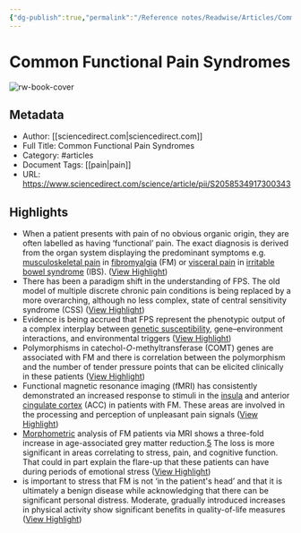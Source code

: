 ```yaml
---
{"dg-publish":true,"permalink":"/Reference notes/Readwise/Articles/Common Functional Pain Syndromes/"}
---
```


# Common Functional Pain Syndromes

![rw-book-cover](https://ars.els-cdn.com/content/image/1-s2.0-S2058534917X70054-cov150h.gif)

## Metadata
- Author: [[sciencedirect.com\|sciencedirect.com]]
- Full Title: Common Functional Pain Syndromes
- Category: #articles
- Document Tags: [[pain\|pain]] 
- URL: https://www.sciencedirect.com/science/article/pii/S2058534917300343

## Highlights
- When a patient presents with pain of no obvious organic origin, they are often labelled as having ‘functional’ pain. The exact diagnosis is derived from the organ system displaying the predominant symptoms e.g. [musculoskeletal pain](https://www.sciencedirect.com/topics/medicine-and-dentistry/musculoskeletal-pain) in [fibromyalgia](https://www.sciencedirect.com/topics/medicine-and-dentistry/fibromyalgia) (FM) or [visceral pain](https://www.sciencedirect.com/topics/medicine-and-dentistry/visceral-pain) in [irritable bowel syndrome](https://www.sciencedirect.com/topics/medicine-and-dentistry/irritable-bowel-syndrome) (IBS). ([View Highlight](https://read.readwise.io/read/01h48cmnn29704yshgr3gvhpta))
- There has been a paradigm shift in the understanding of FPS. The old model of multiple discrete chronic pain conditions is being replaced by a more overarching, although no less complex, state of central sensitivity syndrome (CSS) ([View Highlight](https://read.readwise.io/read/01h48cma0ta39jzj3xbdvs33cq))
- Evidence is being accrued that FPS represent the phenotypic output of a complex interplay between [genetic susceptibility](https://www.sciencedirect.com/topics/medicine-and-dentistry/genetic-susceptibility), gene–environment interactions, and environmental triggers ([View Highlight](https://read.readwise.io/read/01h48cmd7mk2xa66x1t5td5tca))
- Polymorphisms in catechol-*O*-methyltransferase (COMT) genes are associated with FM and there is correlation between the polymorphism and the number of tender pressure points that can be elicited clinically in these patients ([View Highlight](https://read.readwise.io/read/01h48cther9azzt35505bzh3pn))
- Functional magnetic resonance imaging (fMRI) has consistently demonstrated an increased response to stimuli in the [insula](https://www.sciencedirect.com/topics/medicine-and-dentistry/insula) and anterior [cingulate cortex](https://www.sciencedirect.com/topics/medicine-and-dentistry/cingulate-cortex) (ACC) in patients with FM. These areas are involved in the processing and perception of unpleasant pain signals ([View Highlight](https://read.readwise.io/read/01h48cvmj0avkknapxdb2jp25n))
- [Morphometric](https://www.sciencedirect.com/topics/medicine-and-dentistry/morphometrics) analysis of FM patients via MRI shows a three-fold increase in age-associated grey matter reduction.[5](https://www.sciencedirect.com/science/article/pii/S2058534917300343#bib5) The loss is more significant in areas correlating to stress, pain, and cognitive function. That could in part explain the flare-up that these patients can have during periods of emotional stress ([View Highlight](https://read.readwise.io/read/01h48cwff3dyvgn17ycn6dhbde))
- is important to stress that FM is not ‘in the patient's head’ and that it is ultimately a benign disease while acknowledging that there can be significant personal distress. Moderate, gradually introduced increases in physical activity show significant benefits in quality-of-life measures ([View Highlight](https://read.readwise.io/read/01h48cyrkhww68kd4xqgvvnpdp))

